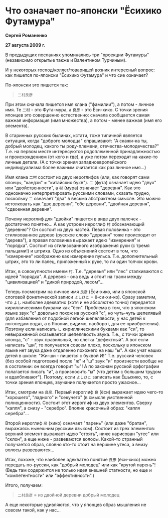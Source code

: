 # Что означает по-японски "Ёсихико Футамура"

**Сергей Романенко**

**27 августа 2009 г.**

В предыдущих посланиях упоминались три "проекции Футамуры" (независимо
открытые также и Валентином Турчиным).

И у некоторых господ/коллег/товарищей возник интересный вопрос: как
пишется по-японски "Ёсихико Футамура" и что сие означает?

По-японски это пишется так:

> `二村良彦`

При этом сначала пишется имя клана ("фамилии"), а потом - личное имя. Те
`二村` - это Фута-мура, а `良彦` - это Ёси-хико. С точки зрения японцев это
совершенно естественно: сначала сообщается самая важная информация (имя
множества), а потом - менее важная (имя его элемента).

В старинных русских былинах, кстати, тоже типичной является ситуация,
когда "доброго молодца" спрашивают: "А скажи-ка ты, добрый молодец,
какого ты роду-племени, отечества-молодечества?" Т.е. на первом месте
интересуются родоплеменной принадлежностью и происхождением (от кого и
где), а уже потом переходят на какие-то личные детали. (А с точки зрения
западноевропейского индивидуализма более важным считается как раз личное
имя...)

Имя клана `二村` состоит из двух иероглифов (или, как говорят сами японцы,
"кандзи" = "китайских букв"). `二` (фута) означает идею "двух" или
"двойственности", а `村` (мура) означает "деревня". Как это однозначно
интерпретировать русскими словами, сказать трудно, поскольку `二` означает
"два" в весьма абстрактном смысле. Это можно истолковать как "две
деревни", "обе деревни", "двойная деревня", "сдвоенная деревня".

Почему иероглиф для "двойки" пишется в виде двух палочек - достаточно
понятно... А как устроен иероглиф `村` обозначающий "деревню"? Он состоит
из двух частей. Левая половинка - это стилизованное дерево (русское
слово "деревня" тоже происходит от "дерева"), а правая половинка
выражает идею "измерения" и "порядка". Состоит из стилизованного
изображения руки (с тремя пальцами!) и штриха. Одно из объяснений
состоит в том, что "измерение" изображено как измерение пульса. Т.е.
дополнительный штрих, это то ли палец, приложенный к руке, то ли один
толчок крови.

Итак, в совокупности имеем `村`. Т.е. "деревья" или "лес" сталкиваются с
идеей "порядка". А деревня - она ведь и стоит на грани между
"цивилизацией" и "дикой природой, лесом"...

Теперь посмотрим на личное имя `良彦` (Ёси-хико, или в японской слоговой
фонетической записи `よしひこ` = ё-си-хи-ко). Сразу заметим, что `よし`
наиболее адекватно (хотя и не абсолютно точно) передается кириллическими
буквами как "ёси". Проблема в том, что в японском языке звук "с"
довольно похож на русский "с", но чуть-чуть шепелявый (для избавления от
подобной легкой шепелявости, у нас детей к логопедам водят, а в Японии,
видимо, наоборот, для ее приобретения). Поэтому если написать `し`
кириллическими буквами как "си", то невыраженной оказывается шепелявость
звука. Т.е., с точки зрения японца, "с" - звук правильный, но слегка
"дефектный". А вот если написать "ши", то получается совсем плохо,
поскольку в японском языке нет звука даже отдаленно похожего на наш "ы".
А как учат наших детей в школе: "Жи-ши - пишется с буквой И!" Т.е.
русский человек (без особой подготовки) после "ж" и "ш" звук "и"
произнести вообще не в состоянии: он всегда говорит "ы"! А по законам
русской орфографии полагается писать "и", а произносить "ы" (что детям с
большим трудом и вдалбливают"). Поэтому, если `よしひこ` записать как
Ёшыхико, то, с точки зрения японцев, звучание получается просто ужасное...

Итак, смотрим на `良彦`. Первый иероглиф `良` (ёси) выражает идею чего-то
"хорошего", "ладного" и "секучего" (в смысле умственной полноценности).
Состоит этот иероглиф из двух элементов. Сверху "капля", а снизу -
"серебро". Вполне красочный образ: "капля серебра"...

Второй иероглиф `彦` (хико) означает "парень" (или даже "братан",
выражаясь нынешним русским языком). Состоит из трех элементов: верхний
элемент выражает идею "стоять", ниже нарисован "утес" или "склон", а еще
ниже - развеваются волосы. Какой-то странный получается образ, словно
кто-то стоит на вершине утеса, а внизу волосы развеваются...

Итак, похоже, что наиболее адекватно понятие `良彦` (ёси-хико) можно
передать по-русски, как "добрый молодец" или как "крутой парень"! (Ведь
там содержится не только идея внешней статности, но еще и
"компетентности" или "эффективности".)

Итого, получаем:

> `二村良彦` = из двойной деревни добрый молодец

А еще некоторые удивляются, что у японцев образ мышления не совсем
такой, как у нас...
